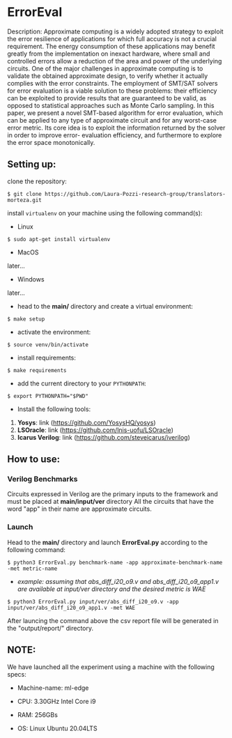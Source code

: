# ErrorEval

Description:
Approximate computing is a widely adopted strategy
to exploit the error resilience of applications for which full
accuracy is not a crucial requirement. The energy consumption
of these applications may benefit greatly from the implementation
on inexact hardware, where small and controlled errors allow
a reduction of the area and power of the underlying circuits.
One of the major challenges in approximate computing is to
validate the obtained approximate design, to verify whether it
actually complies with the error constraints. The employment
of SMT/SAT solvers for error evaluation is a viable solution
to these problems: their efficiency can be exploited to provide
results that are guaranteed to be valid, as opposed to statistical
approaches such as Monte Carlo sampling. In this paper, we
present a novel SMT-based algorithm for error evaluation, which
can be applied to any type of approximate circuit and for
any worst-case error metric. Its core idea is to exploit the
information returned by the solver in order to improve error-
evaluation efficiency, and furthermore to explore the error space
monotonically.


## Setting up:

clone the repository:

`$ git clone https://github.com/Laura-Pozzi-research-group/translators-morteza.git`

install `virtualenv` on your machine using the following command(s):

- Linux

`$ sudo apt-get install virtualenv`

- MacOS

later... 

- Windows

later...



- head to the **main/** directory and create a virtual environment:

`$ make setup`

- activate the environment:

`$ source venv/bin/activate`


- install requirements:

`$ make requirements`


- add the current directory to your `PYTHONPATH`:

`$ export PYTHONPATH="$PWD"`

- Install the following tools:

1. **Yosys**: link (https://github.com/YosysHQ/yosys)
2. **LSOracle**: link (https://github.com/lnis-uofu/LSOracle)
3. **Icarus Verilog**: link (https://github.com/steveicarus/iverilog)

## How to use:

### Verilog Benchmarks


Circuits expressed in Verilog are the primary inputs to the framework and must be placed at **main/input/ver** directory
All the circuits that have the word "app" in their name are approximate circuits.

### Launch
Head to the **main/** directory and launch **ErrorEval.py** according to the following command:

`$ python3 ErrorEval.py benchmark-name -app approximate-benchmark-name -met metric-name`

- _example: assuming that *abs_diff_i20_o9.v* and *abs_diff_i20_o9_app1.v* are available at *input/ver* directory and the desired metric is WAE_

`$ python3 ErrorEval.py input/ver/abs_diff_i20_o9.v -app input/ver/abs_diff_i20_o9_app1.v -met WAE`

After launcing the command above the csv report file will be generated in the "output/report/" directory.

## NOTE:

We have launched all the experiment using a machine with the following specs:

- Machine-name: ml-edge

- CPU: 3.30GHz Intel Core i9

- RAM: 256GBs

- OS: Linux Ubuntu 20.04LTS

